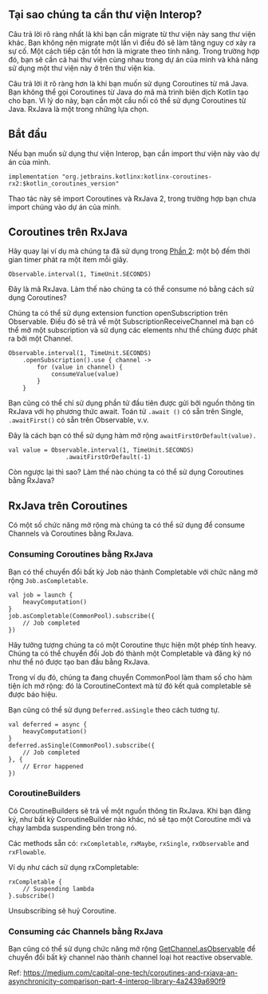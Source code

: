 ## Tại sao chúng ta cần thư viện Interop?
Câu trả lời rõ ràng nhất là khi bạn cần migrate từ thư viện này sang thư viện khác. Bạn không nên migrate một lần vì điều đó sẽ làm tăng nguy cơ xảy ra sự cố. Một cách tiếp cận tốt hơn là migrate theo tính năng. Trong trường hợp đó, bạn sẽ cần cả hai thư viện cùng nhau trong dự án của mình và khả năng sử dụng một thư viện này ở trên thư viện kia.

Câu trả lời ít rõ ràng hơn là khi bạn muốn sử dụng Coroutines từ mã Java. Bạn không thể gọi Coroutines từ Java do mã mà trình biên dịch Kotlin tạo cho bạn. Vì lý do này, bạn cần một cầu nối có thể sử dụng Coroutines từ Java. RxJava là một trong những lựa chọn.

## Bắt đầu
Nếu bạn muốn sử dụng thư viện Interop, bạn cần import thư viện này vào dự án của mình.
```
implementation "org.jetbrains.kotlinx:kotlinx-coroutines-rx2:$kotlin_coroutines_version"
```

Thao tác này sẽ import Coroutines và RxJava 2, trong trường hợp bạn chưa import chúng vào dự án của mình.

## Coroutines trên RxJava
Hãy quay lại ví dụ mà chúng ta đã sử dụng trong [Phần 2](https://viblo.asia/p/coroutines-va-rxjava-phan-2-cancelling-execution-OeVKBNWYKkW#_rxjava-1): một bộ đếm thời gian timer phát ra một item mỗi giây.

```
Observable.interval(1, TimeUnit.SECONDS)
```

Đây là mã RxJava. Làm thế nào chúng ta có thể consume nó bằng cách sử dụng Coroutines?

Chúng ta có thể sử dụng extension function openSubscription trên Observable. Điều đó sẽ trả về một SubscriptionReceiveChannel mà bạn có thể mở một subscription và sử dụng các elements như thể chúng được phát ra bởi một Channel.

```
Observable.interval(1, TimeUnit.SECONDS)
    .openSubscription().use { channel ->
        for (value in channel) {
            consumeValue(value)
        }
    }
```

Bạn cũng có thể chỉ sử dụng phần tử đầu tiên được gửi bởi nguồn thông tin RxJava với họ phương thức await.  Toán tử `.await ()` có sẵn trên Single, `.awaitFirst()` có sẵn trên Observable, v.v.

Đây là cách bạn có thể sử dụng hàm mở rộng `awaitFirstOrDefault(value).`

```
val value = Observable.interval(1, TimeUnit.SECONDS)
                .awaitFirstOrDefault(-1)
```

Còn ngược lại thì sao? Làm thế nào chúng ta có thể sử dụng Coroutines bằng RxJava?

## RxJava trên Coroutines

Có một số chức năng mở rộng mà chúng ta có thể sử dụng để consume Channels và Coroutines bằng RxJava.

### Consuming Coroutines bằng RxJava
Bạn có thể chuyển đổi bất kỳ Job nào thành Completable với chức năng mở rộng `Job.asCompletable`.

```
val job = launch {
    heavyComputation()
}
job.asCompletable(CommonPool).subscribe({
    // Job completed
})
```

Hãy tưởng tượng chúng ta có một Coroutine thực hiện một phép tính heavy. Chúng ta có thể chuyển đổi Job đó thành một Completable và đăng ký nó như thể nó được tạo ban đầu bằng RxJava.

Trong ví dụ đó, chúng ta đang chuyển CommonPool làm tham số cho hàm tiện ích mở rộng: đó là CoroutineContext mà từ đó kết quả completable sẽ được báo hiệu.

Bạn cũng có thể sử dụng `Deferred.asSingle` theo cách tương tự.

```
val deferred = async {
    heavyComputation()
}
deferred.asSingle(CommonPool).subscribe({
    // Job completed
}, {
    // Error happened
})
```

### CoroutineBuilders
Có CoroutineBuilders sẽ trả về một nguồn thông tin RxJava. Khi bạn đăng ký, như bất kỳ CoroutineBuilder nào khác, nó sẽ tạo một Coroutine mới và chạy lambda suspending bên trong nó.

Các methods sẵn có: `rxCompletable`, `rxMaybe`, `rxSingle`, `rxObservable` and `rxFlowable`.

Ví dụ như cách sử dụng rxCompletable:

```
rxCompletable {
    // Suspending lambda
}.subscribe()
```

Unsubscribing sẽ huỷ Coroutine.

### Consuming các Channels bằng RxJava
Bạn cũng có thể sử dụng chức năng mở rộng [GetChannel.asObservable](https://kotlin.github.io/kotlinx.coroutines/kotlinx-coroutines-rx2/kotlinx.coroutines.experimental.rx2/kotlinx.coroutines.experimental.channels.-receive-channel/as-observable.html) để chuyển đổi bất kỳ channel nào thành channel loại hot reactive observable.

Ref: https://medium.com/capital-one-tech/coroutines-and-rxjava-an-asynchronicity-comparison-part-4-interop-library-4a2439a690f9